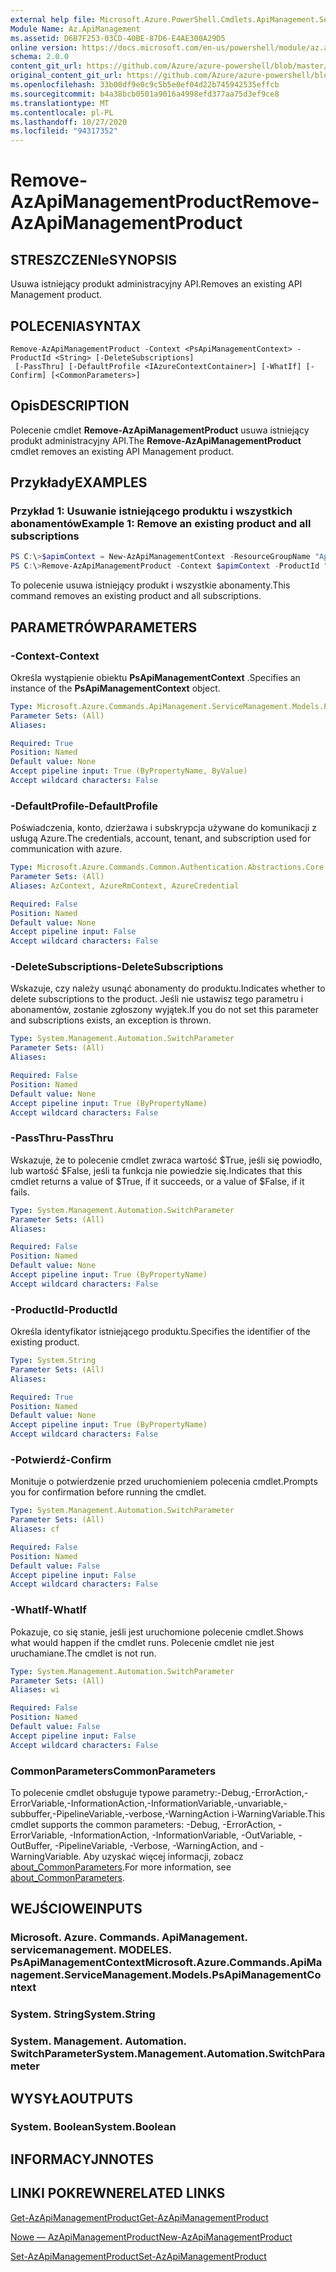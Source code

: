 ```yaml
---
external help file: Microsoft.Azure.PowerShell.Cmdlets.ApiManagement.ServiceManagement.dll-Help.xml
Module Name: Az.ApiManagement
ms.assetid: D6B7F253-03CD-40BE-87D6-E4AE300A29D5
online version: https://docs.microsoft.com/en-us/powershell/module/az.apimanagement/remove-azapimanagementproduct
schema: 2.0.0
content_git_url: https://github.com/Azure/azure-powershell/blob/master/src/ApiManagement/ApiManagement/help/Remove-AzApiManagementProduct.md
original_content_git_url: https://github.com/Azure/azure-powershell/blob/master/src/ApiManagement/ApiManagement/help/Remove-AzApiManagementProduct.md
ms.openlocfilehash: 33b00df9e0c9c5b5e0ef04d22b745942535effcb
ms.sourcegitcommit: b4a38bcb0501a9016a4998efd377aa75d3ef9ce8
ms.translationtype: MT
ms.contentlocale: pl-PL
ms.lasthandoff: 10/27/2020
ms.locfileid: "94317352"
---
```

# <span data-ttu-id="2b4dd-101">Remove-AzApiManagementProduct</span><span class="sxs-lookup"><span data-stu-id="2b4dd-101">Remove-AzApiManagementProduct</span></span>

## <span data-ttu-id="2b4dd-102">STRESZCZENIe</span><span class="sxs-lookup"><span data-stu-id="2b4dd-102">SYNOPSIS</span></span>
<span data-ttu-id="2b4dd-103">Usuwa istniejący produkt administracyjny API.</span><span class="sxs-lookup"><span data-stu-id="2b4dd-103">Removes an existing API Management product.</span></span>

## <span data-ttu-id="2b4dd-104">POLECENIA</span><span class="sxs-lookup"><span data-stu-id="2b4dd-104">SYNTAX</span></span>

```
Remove-AzApiManagementProduct -Context <PsApiManagementContext> -ProductId <String> [-DeleteSubscriptions]
 [-PassThru] [-DefaultProfile <IAzureContextContainer>] [-WhatIf] [-Confirm] [<CommonParameters>]
```

## <span data-ttu-id="2b4dd-105">Opis</span><span class="sxs-lookup"><span data-stu-id="2b4dd-105">DESCRIPTION</span></span>
<span data-ttu-id="2b4dd-106">Polecenie cmdlet **Remove-AzApiManagementProduct** usuwa istniejący produkt administracyjny API.</span><span class="sxs-lookup"><span data-stu-id="2b4dd-106">The **Remove-AzApiManagementProduct** cmdlet removes an existing API Management product.</span></span>

## <span data-ttu-id="2b4dd-107">Przykłady</span><span class="sxs-lookup"><span data-stu-id="2b4dd-107">EXAMPLES</span></span>

### <span data-ttu-id="2b4dd-108">Przykład 1: Usuwanie istniejącego produktu i wszystkich abonamentów</span><span class="sxs-lookup"><span data-stu-id="2b4dd-108">Example 1: Remove an existing product and all subscriptions</span></span>
```powershell
PS C:\>$apimContext = New-AzApiManagementContext -ResourceGroupName "Api-Default-WestUS" -ServiceName "contoso"
PS C:\>Remove-AzApiManagementProduct -Context $apimContext -ProductId "0123456789" -DeleteSubscriptions
```

<span data-ttu-id="2b4dd-109">To polecenie usuwa istniejący produkt i wszystkie abonamenty.</span><span class="sxs-lookup"><span data-stu-id="2b4dd-109">This command removes an existing product and all subscriptions.</span></span>

## <span data-ttu-id="2b4dd-110">PARAMETRÓW</span><span class="sxs-lookup"><span data-stu-id="2b4dd-110">PARAMETERS</span></span>

### <span data-ttu-id="2b4dd-111">-Context</span><span class="sxs-lookup"><span data-stu-id="2b4dd-111">-Context</span></span>
<span data-ttu-id="2b4dd-112">Określa wystąpienie obiektu **PsApiManagementContext** .</span><span class="sxs-lookup"><span data-stu-id="2b4dd-112">Specifies an instance of the **PsApiManagementContext** object.</span></span>

```yaml
Type: Microsoft.Azure.Commands.ApiManagement.ServiceManagement.Models.PsApiManagementContext
Parameter Sets: (All)
Aliases:

Required: True
Position: Named
Default value: None
Accept pipeline input: True (ByPropertyName, ByValue)
Accept wildcard characters: False
```

### <span data-ttu-id="2b4dd-113">-DefaultProfile</span><span class="sxs-lookup"><span data-stu-id="2b4dd-113">-DefaultProfile</span></span>
<span data-ttu-id="2b4dd-114">Poświadczenia, konto, dzierżawa i subskrypcja używane do komunikacji z usługą Azure.</span><span class="sxs-lookup"><span data-stu-id="2b4dd-114">The credentials, account, tenant, and subscription used for communication with azure.</span></span>

```yaml
Type: Microsoft.Azure.Commands.Common.Authentication.Abstractions.Core.IAzureContextContainer
Parameter Sets: (All)
Aliases: AzContext, AzureRmContext, AzureCredential

Required: False
Position: Named
Default value: None
Accept pipeline input: False
Accept wildcard characters: False
```

### <span data-ttu-id="2b4dd-115">-DeleteSubscriptions</span><span class="sxs-lookup"><span data-stu-id="2b4dd-115">-DeleteSubscriptions</span></span>
<span data-ttu-id="2b4dd-116">Wskazuje, czy należy usunąć abonamenty do produktu.</span><span class="sxs-lookup"><span data-stu-id="2b4dd-116">Indicates whether to delete subscriptions to the product.</span></span>
<span data-ttu-id="2b4dd-117">Jeśli nie ustawisz tego parametru i abonamentów, zostanie zgłoszony wyjątek.</span><span class="sxs-lookup"><span data-stu-id="2b4dd-117">If you do not set this parameter and subscriptions exists, an exception is thrown.</span></span>

```yaml
Type: System.Management.Automation.SwitchParameter
Parameter Sets: (All)
Aliases:

Required: False
Position: Named
Default value: None
Accept pipeline input: True (ByPropertyName)
Accept wildcard characters: False
```

### <span data-ttu-id="2b4dd-118">-PassThru</span><span class="sxs-lookup"><span data-stu-id="2b4dd-118">-PassThru</span></span>
<span data-ttu-id="2b4dd-119">Wskazuje, że to polecenie cmdlet zwraca wartość $True, jeśli się powiodło, lub wartość $False, jeśli ta funkcja nie powiedzie się.</span><span class="sxs-lookup"><span data-stu-id="2b4dd-119">Indicates that this cmdlet returns a value of $True, if it succeeds, or a value of $False, if it fails.</span></span>

```yaml
Type: System.Management.Automation.SwitchParameter
Parameter Sets: (All)
Aliases:

Required: False
Position: Named
Default value: None
Accept pipeline input: True (ByPropertyName)
Accept wildcard characters: False
```

### <span data-ttu-id="2b4dd-120">-ProductId</span><span class="sxs-lookup"><span data-stu-id="2b4dd-120">-ProductId</span></span>
<span data-ttu-id="2b4dd-121">Określa identyfikator istniejącego produktu.</span><span class="sxs-lookup"><span data-stu-id="2b4dd-121">Specifies the identifier of the existing product.</span></span>

```yaml
Type: System.String
Parameter Sets: (All)
Aliases:

Required: True
Position: Named
Default value: None
Accept pipeline input: True (ByPropertyName)
Accept wildcard characters: False
```

### <span data-ttu-id="2b4dd-122">-Potwierdź</span><span class="sxs-lookup"><span data-stu-id="2b4dd-122">-Confirm</span></span>
<span data-ttu-id="2b4dd-123">Monituje o potwierdzenie przed uruchomieniem polecenia cmdlet.</span><span class="sxs-lookup"><span data-stu-id="2b4dd-123">Prompts you for confirmation before running the cmdlet.</span></span>

```yaml
Type: System.Management.Automation.SwitchParameter
Parameter Sets: (All)
Aliases: cf

Required: False
Position: Named
Default value: False
Accept pipeline input: False
Accept wildcard characters: False
```

### <span data-ttu-id="2b4dd-124">-WhatIf</span><span class="sxs-lookup"><span data-stu-id="2b4dd-124">-WhatIf</span></span>
<span data-ttu-id="2b4dd-125">Pokazuje, co się stanie, jeśli jest uruchomione polecenie cmdlet.</span><span class="sxs-lookup"><span data-stu-id="2b4dd-125">Shows what would happen if the cmdlet runs.</span></span>
<span data-ttu-id="2b4dd-126">Polecenie cmdlet nie jest uruchamiane.</span><span class="sxs-lookup"><span data-stu-id="2b4dd-126">The cmdlet is not run.</span></span>

```yaml
Type: System.Management.Automation.SwitchParameter
Parameter Sets: (All)
Aliases: wi

Required: False
Position: Named
Default value: False
Accept pipeline input: False
Accept wildcard characters: False
```

### <span data-ttu-id="2b4dd-127">CommonParameters</span><span class="sxs-lookup"><span data-stu-id="2b4dd-127">CommonParameters</span></span>
<span data-ttu-id="2b4dd-128">To polecenie cmdlet obsługuje typowe parametry:-Debug,-ErrorAction,-ErrorVariable,-InformationAction,-InformationVariable,-unvariable,-subbuffer,-PipelineVariable,-verbose,-WarningAction i-WarningVariable.</span><span class="sxs-lookup"><span data-stu-id="2b4dd-128">This cmdlet supports the common parameters: -Debug, -ErrorAction, -ErrorVariable, -InformationAction, -InformationVariable, -OutVariable, -OutBuffer, -PipelineVariable, -Verbose, -WarningAction, and -WarningVariable.</span></span> <span data-ttu-id="2b4dd-129">Aby uzyskać więcej informacji, zobacz [about_CommonParameters](http://go.microsoft.com/fwlink/?LinkID=113216).</span><span class="sxs-lookup"><span data-stu-id="2b4dd-129">For more information, see [about_CommonParameters](http://go.microsoft.com/fwlink/?LinkID=113216).</span></span>

## <span data-ttu-id="2b4dd-130">WEJŚCIOWE</span><span class="sxs-lookup"><span data-stu-id="2b4dd-130">INPUTS</span></span>

### <span data-ttu-id="2b4dd-131">Microsoft. Azure. Commands. ApiManagement. servicemanagement. MODELES. PsApiManagementContext</span><span class="sxs-lookup"><span data-stu-id="2b4dd-131">Microsoft.Azure.Commands.ApiManagement.ServiceManagement.Models.PsApiManagementContext</span></span>

### <span data-ttu-id="2b4dd-132">System. String</span><span class="sxs-lookup"><span data-stu-id="2b4dd-132">System.String</span></span>

### <span data-ttu-id="2b4dd-133">System. Management. Automation. SwitchParameter</span><span class="sxs-lookup"><span data-stu-id="2b4dd-133">System.Management.Automation.SwitchParameter</span></span>

## <span data-ttu-id="2b4dd-134">WYSYŁA</span><span class="sxs-lookup"><span data-stu-id="2b4dd-134">OUTPUTS</span></span>

### <span data-ttu-id="2b4dd-135">System. Boolean</span><span class="sxs-lookup"><span data-stu-id="2b4dd-135">System.Boolean</span></span>

## <span data-ttu-id="2b4dd-136">INFORMACYJN</span><span class="sxs-lookup"><span data-stu-id="2b4dd-136">NOTES</span></span>

## <span data-ttu-id="2b4dd-137">LINKI POKREWNE</span><span class="sxs-lookup"><span data-stu-id="2b4dd-137">RELATED LINKS</span></span>

[<span data-ttu-id="2b4dd-138">Get-AzApiManagementProduct</span><span class="sxs-lookup"><span data-stu-id="2b4dd-138">Get-AzApiManagementProduct</span></span>](./Get-AzApiManagementProduct.md)

[<span data-ttu-id="2b4dd-139">Nowe — AzApiManagementProduct</span><span class="sxs-lookup"><span data-stu-id="2b4dd-139">New-AzApiManagementProduct</span></span>](./New-AzApiManagementProduct.md)

[<span data-ttu-id="2b4dd-140">Set-AzApiManagementProduct</span><span class="sxs-lookup"><span data-stu-id="2b4dd-140">Set-AzApiManagementProduct</span></span>](./Set-AzApiManagementProduct.md)



